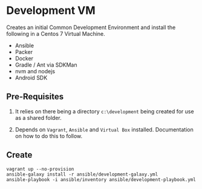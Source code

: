 # Development VM

Creates an initial Common Development Environment and install the following in a Centos 7 Virtual Machine.

* Ansible
* Packer
* Docker
* Gradle / Ant via SDKMan
* nvm and nodejs
* Android SDK

## Pre-Requisites

1. It relies on there being a directory `c:\development` being created for use
   as a shared folder.

1. Depends on `Vagrant`, `Ansible` and `Virtual Box` installed.
   Documentation on how to do this to follow.

## Create

    vagrant up --no-provision
    ansible-galaxy install -r ansible/development-galaxy.yml
    ansible-playbook -i ansible/inventory ansible/development-playbook.yml